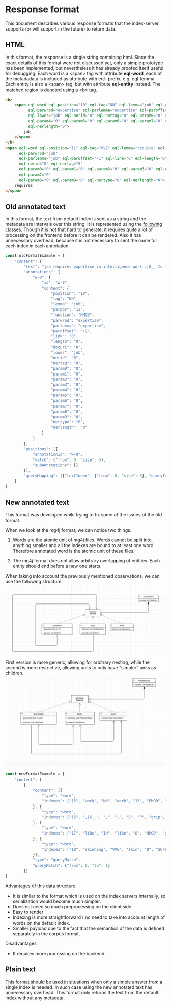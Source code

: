# Response format

This document describes various response formats that the index-server supports (or will support in the future) to return data.

## HTML
In this format, the response is a single string containing html. Since the exact details of this format were not discussed yet, only a simple prototype has been implemented, but nevertheless it has already proofed itself useful for debugging.
Each word is a \<span> tag with attribute **eql-word**, each of the metadadata is included as attribute with eql- prefix, e.g. eql-lemma. Each entity is also a \<span> tag, but with attribute **eql-entity** instead. 
The matched region is denoted using a \<b> tag.

```html
<b>
    <span eql-word eql-position="10" eql-tag="NN" eql-lemma="job" eql-parpos="12" eql-function="NMOD"
          eql-parwrod="expertise" eql-parlemma="expertise" eql-paroffset="+2" eql-link="0" eql-length="0" eql-docuri="0"
          eql-lower="job" eql-nerid="0" eql-nertag="0" eql-param0="0" eql-param1="0" eql-param2="0" eql-param3="0"
          eql-param4="0" eql-param5="0" eql-param6="0" eql-param7="0" eql-param8="0" eql-param9="0" eql-nertype="0"
          eql-nerlength="0">
        job
    </span>
</b>
<span eql-word eql-position="11" eql-tag="VVZ" eql-lemma="require" eql-parpos="10" eql-function="SUFFIX"
      eql-parwrod="job"
      eql-parlemma="job" eql-paroffset="-1" eql-link="0" eql-length="0" eql-docuri="0" eql-lower="requires"
      eql-nerid="0" eql-nertag="0"
      eql-param0="0" eql-param1="0" eql-param2="0" eql-param3="0" eql-param4="0" eql-param5="0" eql-param6="0"
      eql-param7="0"
      eql-param8="0" eql-param9="0" eql-nertype="0" eql-nerlength="0">
    requires
</span> 
```

## Old annotated text
In this format, the text from default index is sent as a string and the metadata are intervals over this string.
It is represented using the [following classes](../dto/src/main/kotlin/cz/vutbr/fit/knot/enticing/dto/AnnotatedText.kt).
Though it is not that hard to generate, it requires quite a lot of processing on the frontend before it can be rendered. 
Also it has unnecessary overhead, because it is not necessary to sent the name for each index in each annotation.
```javascript
const oldFormatExample = {
    "content": {
        "text": "job requires expertise in intelligence work .|G__ Is the national security adviser a policy wonk or an operative who gets into the thick of things while giving his president objective policy advice on issues affecting the security of the State ?|G__ Is a president well-served by having a national security adviser",
        "annotations": {
            "w-0": {
                "id": "w-0",
                "content": {
                    "position": "10",
                    "tag": "NN",
                    "lemma": "job",
                    "parpos": "12",
                    "function": "NMOD",
                    "parwrod": "expertise",
                    "parlemma": "expertise",
                    "paroffset": "+2",
                    "link": "0",
                    "length": "0",
                    "docuri": "0",
                    "lower": "job",
                    "nerid": "0",
                    "nertag": "0",
                    "param0": "0",
                    "param1": "0",
                    "param2": "0",
                    "param3": "0",
                    "param4": "0",
                    "param5": "0",
                    "param6": "0",
                    "param7": "0",
                    "param8": "0",
                    "param9": "0",
                    "nertype": "0",
                    "nerlength": "0"
                }
            }
        },
        "positions": [{
            "annotationId": "w-0",
            "match": {"from": 0, "size": 3},
            "subAnnotations": []
        }],
        "queryMapping": [{"textIndex": {"from": 0, "size": 3}, "queryIndex": {"from": 0, "size": 1}}]
    }
}
```

## New annotated text
This format was developed while trying to fix some of the issues of the old format.
 
When we look at the mg4j format, we can notice two things.

1) Words are the atomic unit of mg4j files. Words cannot be split into anything smaller and all the indexes are bound to at least one word. Therefore annotated word is the atomic unit of these files. 

2) The mg4j format does not allow arbitrary overlapping of entities. Each entity should end before a new one starts.     

When taking into account the previously mentioned observations, we can use the following structure. 
![alt text](../img/annotated_text_1.png)
First version is more generic, allowing for arbitrary nesting, while the second is more restrictive, allowing units to only have "simpler" units as children.
![alt text](../img/annotated_text_2.png)


```javascript
const newFormatExample = {
    "content": [
        {
            "content": [{
                "type": "word",
                "indexes": ["15", "work", "NN", "work", "13", "PMOD", "outside", "outside", "-2", "0", "0", "0", "work", "0", "0", "0", "0", "0", "0", "0", "0", "0", "0", "0", "0", "0", "0"]
            }, {
                "type": "word",
                "indexes": ["16", ",|G__", ",", ",", "8", "P", "grip", "grip", "-8", "0", "0", "0", ",", "0", "0", "0", "0", "0", "0", "0", "0", "0", "0", "0", "0", "0", "0"]
            }, {
                "type": "word",
                "indexes": ["17", "like", "IN", "like", "8", "NMOD", "grip", "grip", "-9", "0", "0", "0", "like", "0", "0", "0", "0", "0", "0", "0", "0", "0", "0", "0", "0", "0", "0"]
            }, {
                "type": "word",
                "indexes": ["18", "skinning", "VVG", "skin", "8", "SUFFIX", "grip", "grip", "-10", "0", "0", "0", "skinning", "0", "0", "0", "0", "0", "0", "0", "0", "0", "0", "0", "0", "0", "0"]
            }],
            "type": "queryMatch",
            "queryMatch": {"from": 0, "to": 1}
        }]
}
```

Advantages of this data structure.
* It is similar to the format which is used on the index servers internally, so serialization would become much simpler.
* Does not need so much preprocessing on the client side.
* Easy to render
* Indexing is more straightforward ( no need to take into account length of words on the default index.
* Smaller payload due to the fact that the semantics of the data is defined separately in the corpus format.


Disadvantages
* It requires more processing on the backend.

## Plain text
This format should be used in situations when only a simple answer from a single index is needed.
In such case using the new annotated text has unnecessary overhead. This format only returns the text from the default index without any metadata.